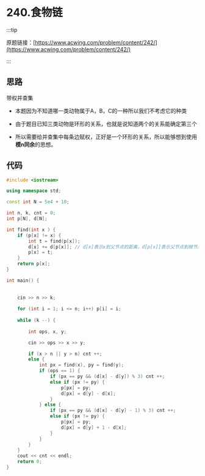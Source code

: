 # 240.食物链

:::tip

原题链接：[https://www.acwing.com/problem/content/242/](https://www.acwing.com/problem/content/242/)

:::



## 思路

带权并查集

- 本题因为不知道哪一类动物属于A，B，C的一种所以我们不考虑它的种类

- 由于题目已知三类动物是环形的关系，也就是说知道两个的关系能确定第三个

- 所以需要给并查集中每条边赋权，正好是一个环形的关系，所以能够想到使用**模n同余**的思想。

  

## 代码

```cpp
#include <iostream>

using namespace std;

const int N = 5e4 + 10;

int n, k, cnt = 0;
int p[N], d[N];

int find(int x ) {
    if (p[x] != x) {
        int t = find(p[x]);
        d[x] += d[p[x]]; // d[x]表示x到父节点的距离，d[p[x]]表示父节点到根节点的距离，所以这里求x到根节点之间的距离
        p[x] = t;
    }
    return p[x];
}

int main() {
    
    
    cin >> n >> k;
    
    for (int i = 1; i <= n; i++) p[i] = i;
    
    while (k --) {
        
        int ops, x, y;

        cin >> ops >> x >> y;

        if (x > n || y > n) cnt ++;
        else {
            int px = find(x), py = find(y);
            if (ops == 1) {
                if (px == py && (d[x] - d[y]) % 3) cnt ++;
                else if (px != py) {
                    p[px] = py;
                    d[px] = d[y] - d[x];
                }
            } else {
                if (px == py && (d[x] - d[y] - 1) % 3) cnt ++;
                else if (px != py) {
                    p[px] = py;
                    d[px] = d[y] + 1 - d[x];
                }
            }
        }
    }
    cout << cnt << endl;
    return 0;
}
```

